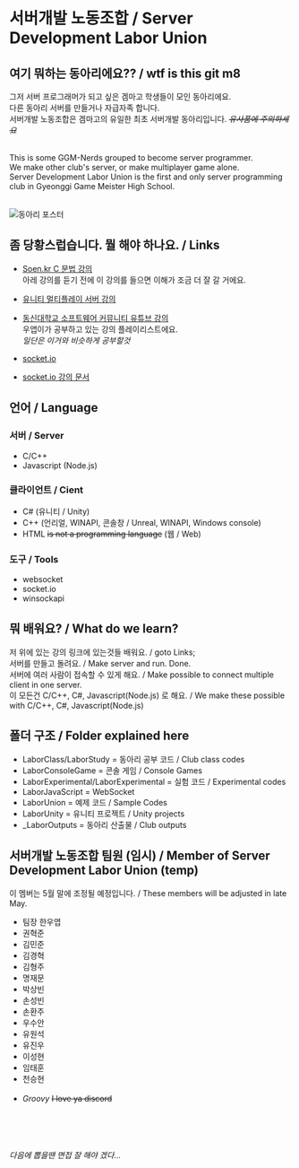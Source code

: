 # 서버개발 노동조합 / Server Development Labor Union<br>
## 여기 뭐하는 동아리에요?? / wtf is this git m8
그저 서버 프로그래머가 되고 싶은 겜마고 학생들이 모인 동아리에요.<br>
다른 동아리 서버를 만들거나 자급자족 합니다.<br>
서버개발 노동조합은 겜마고의 유일한 최초 서버개발 동아리입니다. *~~유사품에 주의하세요~~*<br><br>

This is some GGM-Nerds grouped to become server programmer.<br>
We make other club's server, or make multiplayer game alone.<br>
Server Development Labor Union is the first and only server programming club in Gyeonggi Game Meister High School.<br><br>

![동아리 포스터](https://cdn.discordapp.com/attachments/788559063759192091/821577897335848960/final.jpg)<br>

## 좀 당황스럽습니다. 뭘 해야 하나요. / Links
* [Soen.kr C 문법 강의](http://www.soen.kr/lecture/ccpp/cpp1/cpp1.htm)<br>
아레 강의를 듣기 전에 이 강의를 들으면 이해가 조금 더 잘 갈 거에요.<br>

* [유니티 멀티플레이 서버 강의](https://www.youtube.com/watch?v=dQw4w9WgXcQ)<br>

* [동신대학교 소프트웨어 커뮤니티 유튜브 강의](https://www.youtube.com/playlist?list=PLrrTotxaO6kgEMm9YYRX-jwHAHhqSt8Ke)<br>
우앱이가 공부하고 있는 강의 플레이리스트에요.<br>
*일단은 이거와 비슷하게 공부할것*<br>

* [socket.io](https://socket.io/)<br>
* [socket.io 강의 문서](https://www.zerocho.com/category/NodeJS/post/57edfcf481d46f0015d3f0cd)<br>


## 언어 / Language
### 서버 / Server
* C/C++
* Javascript (Node.js)

### 클라이언트 / Cient
* C# (유니티 / Unity)
* C++ (언리얼, WINAPI, 콘솔창 / Unreal, WINAPI, Windows console)
* HTML ~~is not a programming language~~ (웹 / Web)

### 도구 / Tools
* websocket
* socket.io
* winsockapi

## 뭐 배워요? / What do we learn?
저 위에 있는 강의 링크에 있는것들 배워요. / goto Links;<br>
서버를 만들고 돌려요. / Make server and run. Done.<br> 
서버에 여러 사람이 접속할 수 있게 해요. / Make possible to connect multiple client in one server.<br>
이 모든건 C/C++, C#, Javascript(Node.js) 로 해요. / We make these possible with C/C++, C#, Javascript(Node.js)

## 폴더 구조 / Folder explained here
* LaborClass/LaborStudy               = 동아리 공부 코드 / Club class codes
* LaborConsoleGame                    = 콘솔 게임 / Console Games
* LaborExperimental/LaborExperimental = 실험 코드 / Experimental codes
* LaborJavaScript                     = WebSocket
* LaborUnion                          = 예제 코드 / Sample Codes
* LaborUnity                          = 유니티 프로젝트 / Unity projects
* \_LaborOutputs                      = 동아리 산출물 / Club outputs

## 서버개발 노동조합 팀원 (임시) / Member of Server Development Labor Union (temp)
이 멤버는 5월 말에 조정될 예정입니다. / These members will be adjusted in late May.<br>
* 팀장 한우엽
* 권혁준
* 김민준
* 김경혁
* 김형주
* 명재문
* 박상빈
* 손성빈
* 손환주
* 우수안
* 유원석
* 유진우
* 이성현
* 임태훈
* 천승현<br><br>
* *Groovy* ~~I love ya discord~~

<br><br><br><br>
*다음에 뽑을땐 면접 잘 해야 겠다...*
